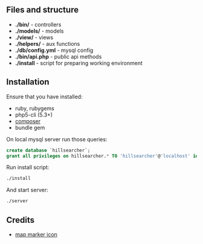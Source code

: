 Files and structure
-------------------

* **./bin/** - controllers
* **./models/** - models
* **./view/** - views
* **./helpers/** - aux functions
* **./db/config.yml** - mysql config
* **./bin/api.php** - public api methods
* **./install** - script for preparing working environment

Installation
------------

Ensure that you have installed:

* ruby, rubygems
* php5-cli (5.3+)
* [composer](https://getcomposer.org/doc/00-intro.md#installation-nix)
* bundle gem


On local mysql server run those queries:
```sql
create database `hillsearcher`;
grant all privileges on hillsearcher.* TO 'hillsearcher'@'localhost' identified by 'hillsearcher';
```

Run install script:
```bash
./install
```

And start server:
```bash
./server
```

Credits
-------

* [map marker icon](http://allur.co/psd/map-markers-flags-pins-psd/)

